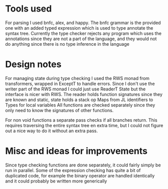 # Tools used
For parsing I used bnfc, alex, and happy. 
The bnfc grammar is the provided one with an added typed expression which is used to type annotate the syntax tree.
Currently the type checker rejects any program which uses the annotations since they are not a part of the language,
and they would not do anything since there is no type inference in the language

# Design notes
For managing state during type checking I used the RWS monad from transformers, wrapped in ExceptT to handle errors.
Since I don't use the writer part of the RWS monad I could just use ReaderT State but the interface is nicer with RWS.
The reader holds function signatures since they are known and static, 
state holds a stack op Maps from JL identifiers to Types for local variables
All functions are checked separately since they only need to know the signatures of other functions.

For non void functions a separate pass checks if all branches return. 
This requires traversing the entire syntax tree en extra time, but I could not figure out a nice
way to do it without an extra pass. 

# Misc and ideas for improvements
Since type checking functions are done separately, it could fairly simply be run in parallel. 
Some of the expression checking has quite a bit of duplicated code, 
for example the binary operator are handled identically and it could probably be written more generically